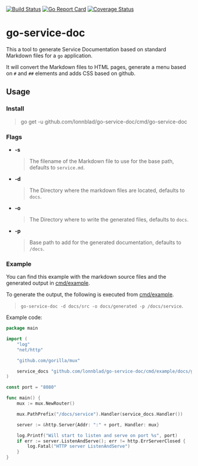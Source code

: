 [![Build Status](https://travis-ci.org/lonnblad/go-service-doc.svg?branch=master)](https://travis-ci.org/lonnblad/go-service-doc)
[![Go Report Card](https://goreportcard.com/badge/github.com/lonnblad/go-service-doc)](https://goreportcard.com/report/github.com/lonnblad/go-service-doc)
[![Coverage Status](https://coveralls.io/repos/github/lonnblad/go-service-doc/badge.svg?branch=master)](https://coveralls.io/github/lonnblad/go-service-doc?branch=master)

# go-service-doc
This a tool to generate Service Documentation based on standard Markdown files for a `go` application.

It will convert the Markdown files to HTML pages, generate a menu based on `#` and `##` elements and adds CSS based on github.

## Usage

### Install
> go get -u github.com/lonnblad/go-service-doc/cmd/go-service-doc

### Flags
- **-s**

    > The filename of the Markdown file to use for the base path, defaults to `service.md`.

- **-d**

    > The Directory where the markdown files are located, defaults to `docs`.

- **-o**

    > The Directory where to write the generated files, defaults to `docs`.

- **-p**

    > Base path to add for the generated documentation, defaults to `/docs`.

### Example
You can find this example with the markdown source files and the generated output in [cmd/example](cmd/example).

To generate the output, the following is executed from [cmd/example](cmd/example).

> `go-service-doc -d docs/src -o docs/generated -p /docs/service`.

Example code:
```go
package main

import (
	"log"
	"net/http"

	"github.com/gorilla/mux"

	service_docs "github.com/lonnblad/go-service-doc/cmd/example/docs/generated"
)

const port = "8080"

func main() {
	mux := mux.NewRouter()

	mux.PathPrefix("/docs/service").Handler(service_docs.Handler())

	server := &http.Server{Addr: ":" + port, Handler: mux}

	log.Printf("Will start to listen and serve on port %s", port)
	if err := server.ListenAndServe(); err != http.ErrServerClosed {
		log.Fatal("HTTP server ListenAndServe")
	}
}
```